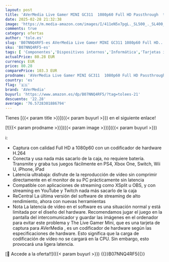 ```yaml
---
layout: post
title: 'AVerMedia Live Gamer MINI GC311  1080p60 Full HD Passthrough  tarjeta de captura de juegos USB 2.0  codificador de hardware  Plug &  Play  para principiantes  Switch  PS4  Xbox  iPhone  iPad'
date: 2025-02-28 21:32:38
image: 'https://m.media-amazon.com/images/I/411eN5x7pgL._SL500_._SL400_.jpg'
comments: true
category: ofertas
author: 'tole.es'
slug: 'B07NNQ4RF5-es AVerMedia Live Gamer MINI GC311 1080p60 Full HD...'
sku: 'B07NNQ4RF5-es'
tags: [ 'Componentes','Dispositivos internos','Informática','Tarjetas internas de sintonización de TV y captura de vídeo','avermedia','ipad','iphone','🇪🇸', ]
actualPrice: 80.28 EUR
currency: EUR
price: 80.28
comparePrice: 103.3 EUR
prodname: 'AVerMedia Live Gamer MINI GC311  1080p60 Full HD Passthrough  tarjeta de captura de juegos USB 2.0  codificador de hardware  Plug &  Play  para principiantes  Switch  PS4  Xbox  iPhone  iPad'
country: 'es'
flag: '🇪🇸'
brand: 'AVerMedia'
buyurl: 'https://www.amazon.es/dp/B07NNQ4RF5/?tag=tolees-21'
descuento: '22.28'
average: '76.5728301886794'
---
```


Tienes [{{< param title >}}]({{< param buyurl >}}) en el siguiente enlace!

[![{{< param prodname >}}]({{< param image >}})]({{< param buyurl >}})

ℹ️:

- Captura con calidad Full HD a 1080p60 con un codificador de hardware H.264
- Conecta y usa nada más sacarlo de la caja, no requiere batería. Transmite y graba tus juegos fácilmente en PS4, Xbox One, Switch, Wii U, iPhone, iPad
- Latencia ultrabaja: disfrute de la reproducción de vídeo sin comprimir directamente en el monitor de su PC prácticamente sin latencia
- Compatible con aplicaciones de streaming como XSplit u OBS, y con streaming en YouTube y Twitch nada más sacarlo de la caja
- ReCentral La última versión del software de streaming de alto rendimiento, ahora con nuevas herramientas
- Nota La latencia de vídeo en el software es una situación normal y está limitada por el diseño del hardware. Recomendamos jugar el juego en la pantalla del intercomunicador y guardar las imágenes en el ordenador para evitar este problema y The Live Gamer Mini, que es una tarjeta de captura para AVerMedia , es un codificador de hardware según las especificaciones de hardware. Esto significa que la carga de codificación de vídeo no se cargará en la CPU. Sin embargo, esto provocará una ligera latencia.

[🛒 Accede a la oferta!!]({{< param buyurl >}})
{{<world>}}B07NNQ4RF5{{</world>}}
